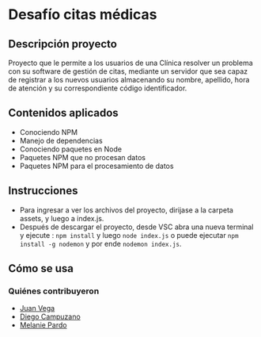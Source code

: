 # Desafío citas médicas
## Descripción proyecto
Proyecto que le permite a los usuarios de una Clínica resolver un problema con su software de gestión de citas,  mediante un servidor que sea capaz de registrar a los
nuevos usuarios almacenando su nombre, apellido, hora de atención y su correspondiente código identificador.

## Contenidos aplicados
- Conociendo NPM
- Manejo de dependencias
- Conociendo paquetes en Node
- Paquetes NPM que no procesan datos
- Paquetes NPM para el procesamiento de datos


## Instrucciones
- Para ingresar a ver los archivos del proyecto, dirijase a la carpeta assets, y luego a index.js.
- Después de descargar el proyecto, desde VSC abra una nueva terminal y ejecute : `npm install` y luego
`node index.js` o puede ejecutar `npm install -g nodemon` y por ende `nodemon index.js`.


## Cómo se usa
  

### Quiénes contribuyeron

+ [Juan Vega](https://github.com/juanv5)
+ [Diego Campuzano](https://github.com/hermani456)
+ [Melanie Pardo](https://github.com/melaniepardo)

